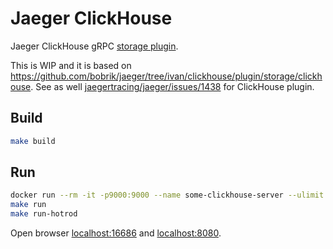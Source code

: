 # Jaeger ClickHouse

Jaeger ClickHouse gRPC [storage plugin](https://github.com/jaegertracing/jaeger/tree/master/plugin/storage/grpc).

This is WIP and it is based on https://github.com/bobrik/jaeger/tree/ivan/clickhouse/plugin/storage/clickhouse. 
See as well [jaegertracing/jaeger/issues/1438](https://github.com/jaegertracing/jaeger/issues/1438) for ClickHouse plugin.

## Build

```bash
make build
```

## Run 

```bash
docker run --rm -it -p9000:9000 --name some-clickhouse-server --ulimit nofile=262144:262144 yandex/clickhouse-server:21
make run
make run-hotrod
```

Open browser [localhost:16686](http://localhost:16686) and [localhost:8080](http://localhost:8080).
